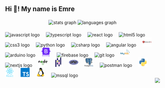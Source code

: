 <h2 align="left">Hi 👋! My name is Emre</h2>

###

<div align="center">
  <img src="https://github-readme-stats.vercel.app/api?username=areimm&hide_title=false&hide_rank=false&show_icons=true&include_all_commits=true&count_private=true&disable_animations=false&theme=dracula&locale=en&hide_border=false" height="150" alt="stats graph"  />
  <img src="https://github-readme-stats.vercel.app/api/top-langs?username=areimm&locale=en&hide_title=false&layout=compact&card_width=320&langs_count=5&theme=dracula&hide_border=false" height="150" alt="languages graph"  />
</div>

###


###

<div align="left">
  <img src="https://cdn.jsdelivr.net/gh/devicons/devicon/icons/javascript/javascript-original.svg" height="30" alt="javascript logo" />
  <img width="12" />
  <img src="https://cdn.jsdelivr.net/gh/devicons/devicon/icons/typescript/typescript-original.svg" height="30" alt="typescript logo" />
  <img width="12" />
  <img src="https://cdn.jsdelivr.net/gh/devicons/devicon/icons/react/react-original.svg" height="30" alt="react logo" />
  <img width="12" />
  <img src="https://cdn.jsdelivr.net/gh/devicons/devicon/icons/html5/html5-original.svg" height="30" alt="html5 logo" />
  <img width="12" />
  <img src="https://cdn.jsdelivr.net/gh/devicons/devicon/icons/css3/css3-original.svg" height="30" alt="css3 logo" />
  <img width="12" />
  <img src="https://cdn.jsdelivr.net/gh/devicons/devicon/icons/python/python-original.svg" height="30" alt="python logo" />
  <img width="12" />
  <img src="https://cdn.jsdelivr.net/gh/devicons/devicon/icons/csharp/csharp-original.svg" height="30" alt="csharp logo" />
  <img width="12" />
  <img src="https://angular.io/assets/images/logos/angular/angular.svg" height="30" alt="angular logo" />
  <img width="12" />
  <img src="https://raw.githubusercontent.com/devicons/devicon/master/icons/angularjs/angularjs-original-wordmark.svg" height="30" alt="angularjs logo" />
  <img width="12" />
  <img src="https://cdn.worldvectorlogo.com/logos/arduino-1.svg" height="30" alt="arduino logo" />
  <img width="12" />
  <img src="https://raw.githubusercontent.com/devicons/devicon/master/icons/bootstrap/bootstrap-plain-wordmark.svg" height="30" alt="bootstrap logo" />
  <img width="12" />
  <img src="https://www.vectorlogo.zone/logos/firebase/firebase-icon.svg" height="30" alt="firebase logo" />
  <img width="12" />
  <img src="https://www.vectorlogo.zone/logos/git-scm/git-scm-icon.svg" height="30" alt="git logo" />
  <img width="12" />
  <img src="https://raw.githubusercontent.com/devicons/devicon/master/icons/mysql/mysql-original-wordmark.svg" height="30" alt="mysql logo" />
  <img width="12" />
  <img src="https://cdn.worldvectorlogo.com/logos/nextjs-2.svg" height="30" alt="nextjs logo" />
  <img width="12" />
  <img src="https://raw.githubusercontent.com/devicons/devicon/master/icons/nodejs/nodejs-original-wordmark.svg" height="30" alt="nodejs logo" />
  <img width="12" />
  <img src="https://raw.githubusercontent.com/devicons/devicon/2ae2a900d2f041da66e950e4d48052658d850630/icons/pandas/pandas-original.svg" height="30" alt="pandas logo" />
  <img width="12" />
  <img src="https://raw.githubusercontent.com/devicons/devicon/master/icons/php/php-original.svg" height="30" alt="php logo" />
  <img width="12" />
  <img src="https://raw.githubusercontent.com/devicons/devicon/master/icons/postgresql/postgresql-original-wordmark.svg" height="30" alt="postgresql logo" />
  <img width="12" />
  <img src="https://www.vectorlogo.zone/logos/getpostman/getpostman-icon.svg" height="30" alt="postman logo" />
  <img width="12" />
  <img src="https://raw.githubusercontent.com/devicons/devicon/master/icons/python/python-original.svg" height="30" alt="python logo" />
  <img width="12" />
  <img src="https://raw.githubusercontent.com/devicons/devicon/master/icons/react/react-original-wordmark.svg" height="30" alt="react logo" />
  <img width="12" />
  <img src="https://raw.githubusercontent.com/devicons/devicon/master/icons/typescript/typescript-original.svg" height="30" alt="typescript logo" />
  <img width="12" />
  <img src="https://raw.githubusercontent.com/devicons/devicon/master/icons/linux/linux-original.svg" height="30" alt="linux logo" />
  <img width="12" />
  <img src="https://www.svgrepo.com/show/303229/microsoft-sql-server-logo.svg" height="30" alt="mssql logo" />
</div>

<img align="right" height="150" src="https://media.giphy.com/media/Pb0d5MsNSeGoA2v1zv/giphy.gif?cid=ecf05e472pn1wkcbhxt4t501kf99dk35tbjhm2ifr777cwgk&ep=v1_gifs_search&rid=giphy.gif&ct=g"  />


<br clear="both">


